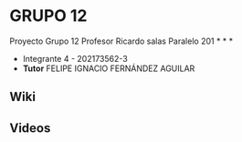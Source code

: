 # GRUPO 12
Proyecto Grupo 12 Profesor Ricardo salas Paralelo 201
*
*
*
* Integrante 4 - 202173562-3
* **Tutor** FELIPE IGNACIO FERNÁNDEZ AGUILAR

## Wiki

## Videos
